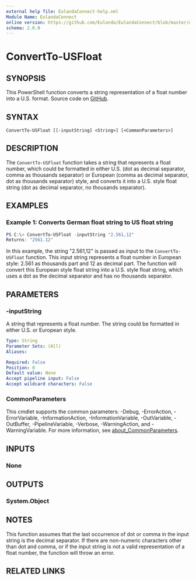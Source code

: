 ```yaml
---
external help file: EulandaConnect-help.xml
Module Name: EulandaConnect
online version: https://github.com/Eulanda/EulandaConnect/blob/master/docs/ConvertTo-USFloat.md
schema: 2.0.0
---
```


# ConvertTo-USFloat

## SYNOPSIS
This PowerShell function converts a string representation of a float number into a U.S. format. Source code on [GitHub](https://github.com/Eulanda/EulandaConnect/blob/master/source/public/ConvertTo-USFloat.ps1).

## SYNTAX

```
ConvertTo-USFloat [[-inputString] <String>] [<CommonParameters>]
```

## DESCRIPTION
The `ConvertTo-USFloat` function takes a string that represents a float number, which could be formatted in either U.S. (dot as decimal separator, comma as thousands separator) or European (comma as decimal separator, dot as thousands separator) style, and converts it into a U.S. style float string (dot as decimal separator, no thousands separator). 

## EXAMPLES

### Example 1: Converts German float string to US float string
```powershell
PS C:\> ConvertTo-USFloat -inputString "2.561,12"
Returns: "2561.12"
```

In this example, the string "2.561,12" is passed as input to the `ConvertTo-USFloat` function. This input string represents a float number in European style: 2.561 as thousands part and 12 as decimal part. The function will convert this European style float string into a U.S. style float string, which uses a dot as the decimal separator and has no thousands separator.

## PARAMETERS

### -inputString
A string that represents a float number. The string could be formatted in either U.S. or European style.

```yaml
Type: String
Parameter Sets: (All)
Aliases:

Required: False
Position: 0
Default value: None
Accept pipeline input: False
Accept wildcard characters: False
```

### CommonParameters
This cmdlet supports the common parameters: -Debug, -ErrorAction, -ErrorVariable, -InformationAction, -InformationVariable, -OutVariable, -OutBuffer, -PipelineVariable, -Verbose, -WarningAction, and -WarningVariable. For more information, see [about_CommonParameters](http://go.microsoft.com/fwlink/?LinkID=113216).

## INPUTS

### None

## OUTPUTS

### System.Object
## NOTES

This function assumes that the last occurrence of dot or comma in the input string is the decimal separator. If there are non-numeric characters other than dot and comma, or if the input string is not a valid representation of a float number, the function will throw an error.

## RELATED LINKS
